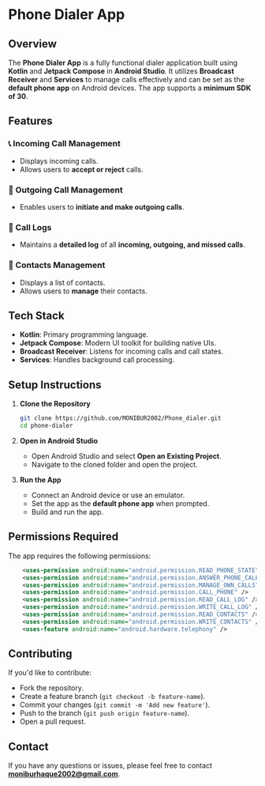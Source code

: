 
 # Phone Dialer App

## Overview
The **Phone Dialer App** is a fully functional dialer application built using **Kotlin** and **Jetpack Compose** in **Android Studio**. It utilizes **Broadcast Receiver** and **Services** to manage calls effectively and can be set as the **default phone app** on Android devices. The app supports a **minimum SDK of 30**.

## Features

### 📞 Incoming Call Management
- Displays incoming calls.
- Allows users to **accept or reject** calls.

### 📲 Outgoing Call Management
- Enables users to **initiate and make outgoing calls**.

### 📜 Call Logs
- Maintains a **detailed log** of all **incoming, outgoing, and missed calls**.

### 📇 Contacts Management
- Displays a list of contacts.
- Allows users to **manage** their contacts.

## Tech Stack
- **Kotlin**: Primary programming language.
- **Jetpack Compose**: Modern UI toolkit for building native UIs.
- **Broadcast Receiver**: Listens for incoming calls and call states.
- **Services**: Handles background call processing.

## Setup Instructions
1. **Clone the Repository**
   ```sh
   git clone https://github.com/MONIBUR2002/Phone_dialer.git
   cd phone-dialer
   ```
2. **Open in Android Studio**
   - Open Android Studio and select **Open an Existing Project**.
   - Navigate to the cloned folder and open the project.

3. **Run the App**
   - Connect an Android device or use an emulator.
   - Set the app as the **default phone app** when prompted.
   - Build and run the app.

## Permissions Required
The app requires the following permissions:
```xml
    <uses-permission android:name="android.permission.READ_PHONE_STATE" />
    <uses-permission android:name="android.permission.ANSWER_PHONE_CALLS"/>
    <uses-permission android:name="android.permission.MANAGE_OWN_CALLS" />
    <uses-permission android:name="android.permission.CALL_PHONE" />
    <uses-permission android:name="android.permission.READ_CALL_LOG" />
    <uses-permission android:name="android.permission.WRITE_CALL_LOG" />
    <uses-permission android:name="android.permission.READ_CONTACTS" />
    <uses-permission android:name="android.permission.WRITE_CONTACTS" />
    <uses-feature android:name="android.hardware.telephony" />
```

## Contributing
If you'd like to contribute:
- Fork the repository.
- Create a feature branch (`git checkout -b feature-name`).
- Commit your changes (`git commit -m 'Add new feature'`).
- Push to the branch (`git push origin feature-name`).
- Open a pull request.



## Contact
If you have any questions or issues, please feel free to contact **moniburhaque2002@gmail.com**.

